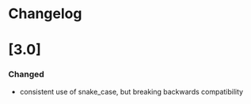 # Changelog

# [3.0]
### Changed
- consistent use of snake_case, but breaking backwards compatibility
